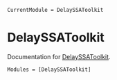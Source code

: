 ```@meta
CurrentModule = DelaySSAToolkit
```

# DelaySSAToolkit

Documentation for [DelaySSAToolkit](https://github.com/palmtree2013/DelaySSAToolkit.jl).


```@autodocs
Modules = [DelaySSAToolkit]
```
